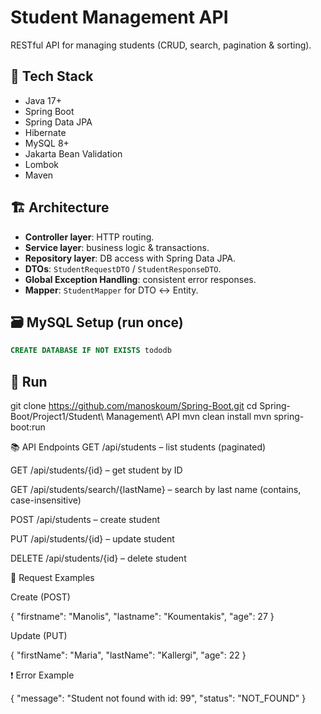# Student Management API

RESTful API for managing students (CRUD, search, pagination & sorting).

## 🔧 Tech Stack
- Java 17+
- Spring Boot
- Spring Data JPA
- Hibernate
- MySQL 8+
- Jakarta Bean Validation
- Lombok
- Maven

## 🏗 Architecture
- **Controller layer**: HTTP routing.
- **Service layer**: business logic & transactions.
- **Repository layer**: DB access with Spring Data JPA.
- **DTOs**: `StudentRequestDTO` / `StudentResponseDTO`.
- **Global Exception Handling**: consistent error responses.
- **Mapper**: `StudentMapper` for DTO ↔ Entity.

## 🗃️ MySQL Setup (run once)
 ```sql
CREATE DATABASE IF NOT EXISTS tododb
   ```

  
## 🚀 Run

git clone https://github.com/manoskoum/Spring-Boot.git
cd Spring-Boot/Project1/Student\ Management\ API
mvn clean install
mvn spring-boot:run


📚 API Endpoints
GET /api/students – list students (paginated)

GET /api/students/{id} – get student by ID

GET /api/students/search/{lastName} – search by last name (contains, case-insensitive)

POST /api/students – create student

PUT /api/students/{id} – update student

DELETE /api/students/{id} – delete student

📨 Request Examples

Create (POST)

{
 "firstname": "Manolis",
 "lastname": "Koumentakis",
 "age": 27
}

Update (PUT)

{
  "firstName": "Maria",
  "lastName": "Kallergi",
  "age": 22
}

❗ Error Example

{
  "message": "Student not found with id: 99",
  "status": "NOT_FOUND"
}












